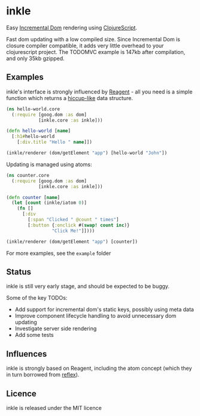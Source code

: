 # inkle

Easy [Incremental Dom](http://github.com/google/incremental-dom) rendering using [ClojureScript](http://github.com/clojure/clojurescript).

Fast dom updating with a low compiled size. Since Incremental Dom is closure compiler compatible, it adds very little overhead to your clojurescript project. The TODOMVC example is 147kb after compilation, and only 35kb gzipped.

## Examples

inkle's interface is strongly influenced by [Reagent](http://github.com/reagent-project/reagent) - all you need is a simple function which returns a [hiccup-like](https://github.com/weavejester/hiccup) data structure.

```clj
(ns hello-world.core
  (:require [goog.dom :as dom]
            [inkle.core :as inkle]))

(defn hello-world [name]
  [:h1#hello-world
    [:div.title "Hello " name]])

(inkle/renderer (dom/getElement "app") [hello-world "John"])
```

Updating is managed using atoms:

```clj
(ns counter.core
  (:require [goog.dom :as dom]
            [inkle.core :as inkle]))

(defn counter [name]
  (let [count (inkle/iatom 0)]
    (fn []
      [:div
        [:span "Clicked " @count " times"]
        [:button {:onclick #(swap! count inc)}
                 "Click Me!"]])))

(inkle/renderer (dom/getElement "app") [counter])
```

For more examples, see the `example` folder

## Status

inkle is still very early stage, and should be expected to be buggy.

Some of the key TODOs:
* Add support for incremental dom's static keys, possibly using meta data
* Improve component lifecycle handling to avoid unnecessary dom updating
* Investigate server side rendering
* Add some tests

## Influences

inkle is strongly based on Reagent, including the atom concept (which they in turn borrowed from [reflex](https://github.com/lynaghk/reflex)).

## Licence

inkle is released under the MIT licence